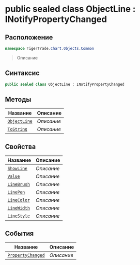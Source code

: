 
# public sealed class ObjectLine : INotifyPropertyChanged
## Расположение
```csharp
namespace TigerTrade.Chart.Objects.Common
```



> Описание

## Синтаксис
```csharp
public sealed class ObjectLine : INotifyPropertyChanged
```


## Методы
| Название | Описание |
| --- | --- |
| [`ObjectLine`](./ObjectLine.cs/Методы/ObjectLine.md) | *Описание* |
| [`ToString`](./ObjectLine.cs/Методы/ToString.md) | *Описание* |

## Свойства
| Название | Описание |
| --- | --- |
| [`ShowLine`](./ObjectLine.cs/Свойства/ShowLine.md) | *Описание* |
| [`Value`](./ObjectLine.cs/Свойства/Value.md) | *Описание* |
| [`LineBrush`](./ObjectLine.cs/Свойства/LineBrush.md) | *Описание* |
| [`LinePen`](./ObjectLine.cs/Свойства/LinePen.md) | *Описание* |
| [`LineColor`](./ObjectLine.cs/Свойства/LineColor.md) | *Описание* |
| [`LineWidth`](./ObjectLine.cs/Свойства/LineWidth.md) | *Описание* |
| [`LineStyle`](./ObjectLine.cs/Свойства/LineStyle.md) | *Описание* |

## События
| Название | Описание |
| --- | --- |
| [`PropertyChanged`](./ObjectLine.cs/События/PropertyChanged.md) | *Описание* |



